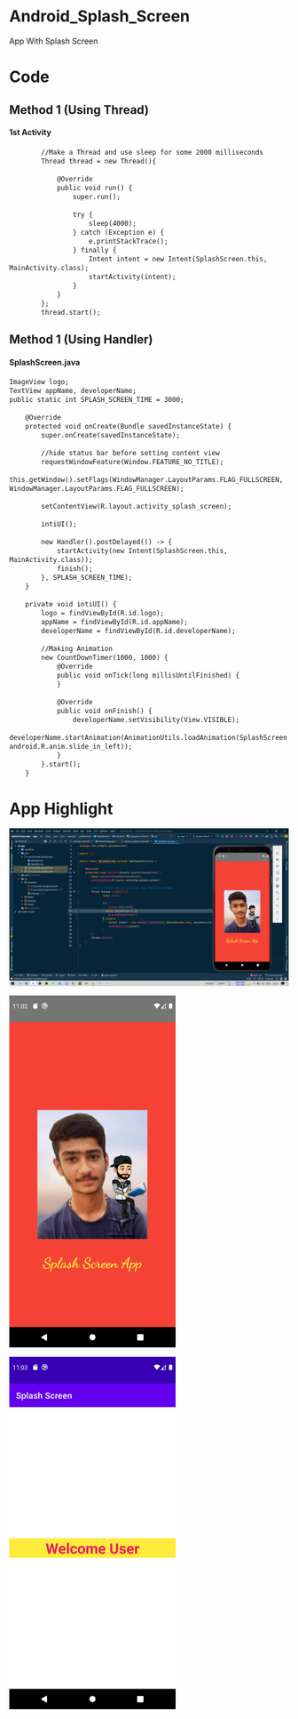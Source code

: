 # Android_Splash_Screen
App With Splash Screen

# Code

## Method 1 (Using Thread)

#### 1st Activity 
```
        //Make a Thread and use sleep for some 2000 milliseconds
        Thread thread = new Thread(){

            @Override
            public void run() {
                super.run();

                try {
                    sleep(4000);
                } catch (Exception e) {
                    e.printStackTrace();
                } finally {
                    Intent intent = new Intent(SplashScreen.this, MainActivity.class);
                    startActivity(intent);
                }
            }
        };
        thread.start();
```


## Method 1 (Using Handler)

#### SplashScreen.java
```
ImageView logo;
TextView appName, developerName;
public static int SPLASH_SCREEN_TIME = 3000;
    
    @Override
    protected void onCreate(Bundle savedInstanceState) {
        super.onCreate(savedInstanceState);

        //hide status bar before setting content view
        requestWindowFeature(Window.FEATURE_NO_TITLE);
        this.getWindow().setFlags(WindowManager.LayoutParams.FLAG_FULLSCREEN, WindowManager.LayoutParams.FLAG_FULLSCREEN);

        setContentView(R.layout.activity_splash_screen);

        intiUI();

        new Handler().postDelayed(() -> {
            startActivity(new Intent(SplashScreen.this, MainActivity.class));
            finish();
        }, SPLASH_SCREEN_TIME);
    }

    private void intiUI() {
        logo = findViewById(R.id.logo);
        appName = findViewById(R.id.appName);
        developerName = findViewById(R.id.developerName);

        //Making Animation
        new CountDownTimer(1000, 1000) {
            @Override
            public void onTick(long millisUntilFinished) {
            }

            @Override
            public void onFinish() {
                developerName.setVisibility(View.VISIBLE);
                developerName.startAnimation(AnimationUtils.loadAnimation(SplashScreen.this, android.R.anim.slide_in_left));
            }
        }.start();
    }
```

# App Highlight

<img src="app_images/Splash Screen Code.png" width="1000" /><br>

<img src="app_images/Splash Screen App1.png" width="300" /><br>

<img src="app_images/Splash Screen App2.png" width="300" /><br>
